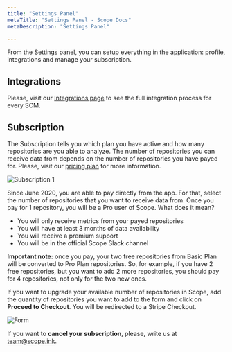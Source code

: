 ```yaml
---
title: "Settings Panel"
metaTitle: "Settings Panel - Scope Docs"
metaDescription: "Settings Panel"

---
```


From the Settings panel, you can setup everything in the application: profile, integrations and manage your subscription.

## Integrations 

Please, visit our [Integrations page](https://docs.scope.ink/integrations) to see the full integration process for every SCM.

## Subscription

The Subscription tells you which plan you have active and how many repositories are you able to analyze. The number of repositories you can receive data from depends on the number of repositories you have payed for. Please, visit our [pricing plan](https://scope.ink/pricing "pricing plan") for more information.

![Subscription 1](https://user-images.githubusercontent.com/48650098/83507207-87624400-a4c8-11ea-8d20-af44cdb6172e.png)

Since June 2020, you are able to pay directly from the app. For that, select the number of repositories that you want to receive data from. Once you pay for 1 repository, you will be a Pro user of Scope. What does it mean?

- You will only receive metrics from your payed repositories
- You will have at least 3 months of data availability
- You will receive a premium support
- You will be in the official Scope Slack channel

**Important note:** once you pay, your two free repositories from Basic Plan will be converted to Pro Plan repositories. So, for example, if you have 2 free repositories, but you want to add 2 more repositories, you should pay for 4 repositories, not only for the two new ones.

If you want to upgrade your available number of repositories in Scope, add the quantity of repositories you want to add to the form and click on **Proceed to Checkout**. You will be redirected to a Stripe Checkout.

![Form](https://user-images.githubusercontent.com/48650098/83508160-d3fa4f00-a4c9-11ea-8f88-770569bb7aef.png)

If you want to **cancel your subscription**, please, write us at [team@scope.ink](mailto:team@scope.ink "team@scope.ink").